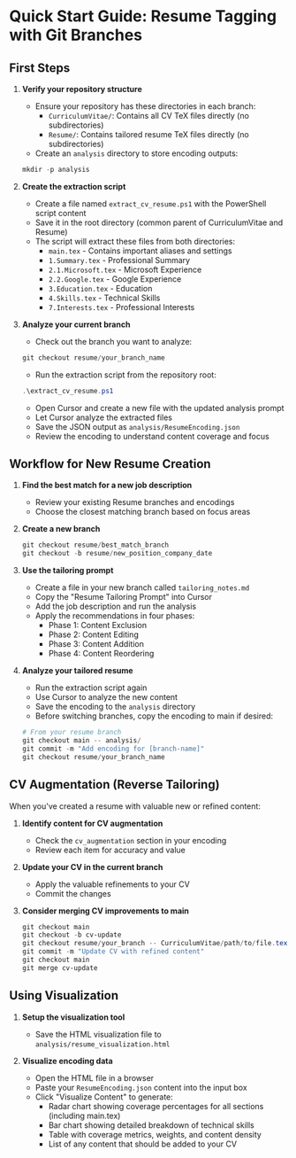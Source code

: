 # Quick Start Guide: Resume Tagging with Git Branches

## First Steps

1. **Verify your repository structure**
   - Ensure your repository has these directories in each branch:
     - `CurriculumVitae/`: Contains all CV TeX files directly (no subdirectories)
     - `Resume/`: Contains tailored resume TeX files directly (no subdirectories)
   - Create an `analysis` directory to store encoding outputs:
   ```powershell
   mkdir -p analysis
   ```

2. **Create the extraction script**
   - Create a file named `extract_cv_resume.ps1` with the PowerShell script content
   - Save it in the root directory (common parent of CurriculumVitae and Resume)
   - The script will extract these files from both directories:
     - `main.tex` - Contains important aliases and settings
     - `1.Summary.tex` - Professional Summary
     - `2.1.Microsoft.tex` - Microsoft Experience
     - `2.2.Google.tex` - Google Experience 
     - `3.Education.tex` - Education
     - `4.Skills.tex` - Technical Skills
     - `7.Interests.tex` - Professional Interests

3. **Analyze your current branch**
   - Check out the branch you want to analyze:
   ```powershell
   git checkout resume/your_branch_name
   ```
   - Run the extraction script from the repository root:
   ```powershell
   .\extract_cv_resume.ps1
   ```
   - Open Cursor and create a new file with the updated analysis prompt
   - Let Cursor analyze the extracted files
   - Save the JSON output as `analysis/ResumeEncoding.json`
   - Review the encoding to understand content coverage and focus

## Workflow for New Resume Creation

1. **Find the best match for a new job description**
   - Review your existing Resume branches and encodings
   - Choose the closest matching branch based on focus areas

2. **Create a new branch**
   ```powershell
   git checkout resume/best_match_branch
   git checkout -b resume/new_position_company_date
   ```

3. **Use the tailoring prompt**
   - Create a file in your new branch called `tailoring_notes.md`
   - Copy the "Resume Tailoring Prompt" into Cursor
   - Add the job description and run the analysis
   - Apply the recommendations in four phases:
     - Phase 1: Content Exclusion
     - Phase 2: Content Editing
     - Phase 3: Content Addition
     - Phase 4: Content Reordering

4. **Analyze your tailored resume**
   - Run the extraction script again
   - Use Cursor to analyze the new content
   - Save the encoding to the `analysis` directory
   - Before switching branches, copy the encoding to main if desired:
   ```powershell
   # From your resume branch
   git checkout main -- analysis/
   git commit -m "Add encoding for [branch-name]"
   git checkout resume/your_branch_name
   ```

## CV Augmentation (Reverse Tailoring)

When you've created a resume with valuable new or refined content:

1. **Identify content for CV augmentation**
   - Check the `cv_augmentation` section in your encoding
   - Review each item for accuracy and value

2. **Update your CV in the current branch**
   - Apply the valuable refinements to your CV
   - Commit the changes

3. **Consider merging CV improvements to main**
   ```powershell
   git checkout main
   git checkout -b cv-update
   git checkout resume/your_branch -- CurriculumVitae/path/to/file.tex
   git commit -m "Update CV with refined content"
   git checkout main
   git merge cv-update
   ```

## Using Visualization

1. **Setup the visualization tool**
   - Save the HTML visualization file to `analysis/resume_visualization.html`

2. **Visualize encoding data**
   - Open the HTML file in a browser
   - Paste your `ResumeEncoding.json` content into the input box
   - Click "Visualize Content" to generate:
     - Radar chart showing coverage percentages for all sections (including main.tex)
     - Bar chart showing detailed breakdown of technical skills
     - Table with coverage metrics, weights, and content density
     - List of any content that should be added to your CV